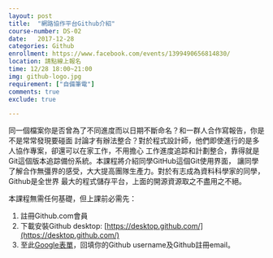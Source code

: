 ```yaml
---
layout: post  
title:  "網路協作平台Github介紹"  
course-number: DS-02  
date:   2017-12-28  
categories: Github  
enrollment: https://www.facebook.com/events/1399490656814830/  
location: 請點線上報名  
time: 12/28 18:00~21:00  
img: github-logo.jpg  
requirement: ["自備筆電"]  
comments: true  
exclude: true

---
```

同一個檔案你是否曾為了不同進度而以日期不斷命名？和一群人合作寫報告，你是不是常常發現要碰面
討論才有辦法整合？對於程式設計師，他們即使進行的是多人協作專案，卻還可以在家工作，不用擔心
工作進度追踪和計劃整合，靠得就是Git這個版本追踪備份系統。本課程將介紹同學GitHub這個Git使用界面，
讓同學了解合作無彊界的感受，大大提高團隊生產力。對於有志成為資料科學家的同學，Github是全世界
最大的程式儲存平台，上面的開源資源取之不盡用之不絕。

本課程無需任何基礎，但上課前必需先：  
1. 註冊Github.com會員  
2. 下載安裝Github desktop: [https://desktop.github.com/](https://desktop.github.com/)   
3. 至此[Google表單](https://goo.gl/forms/AzOmDKih7NTuNKUG3)，回填你的Github username及Github註冊email。  
